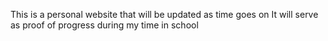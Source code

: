 This is a personal website that will be updated as time goes on
It will serve as proof of progress during my time in school
